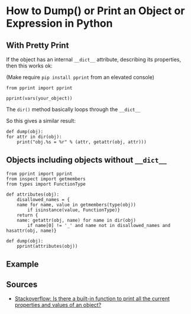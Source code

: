 # How to Dump() or Print an Object or Expression in Python

## With Pretty Print

If the object has an internal `__dict__` attribute, describing its properties, then this works ok:

(Make require `pip install pprint` from an elevated console)

    from pprint import pprint

    pprint(vars(your_object))

The `dir()` method basically loops through the `__dict__`

So this gives a similar result:

    def dump(obj):
    for attr in dir(obj):
        print("obj.%s = %r" % (attr, getattr(obj, attr)))

## Objects including objects without `__dict__`

    from pprint import pprint
    from inspect import getmembers
    from types import FunctionType

    def attributes(obj):
        disallowed_names = {
        name for name, value in getmembers(type(obj))
            if isinstance(value, FunctionType)}
        return {
        name: getattr(obj, name) for name in dir(obj)
            if name[0] != '_' and name not in disallowed_names and hasattr(obj, name)}

    def dump(obj):
        pprint(attributes(obj))

## Example


## Sources

- [Stackoverflow: Is there a built-in function to print all the current properties and values of an object?](https://stackoverflow.com/questions/192109/is-there-a-built-in-function-to-print-all-the-current-properties-and-values-of-a)